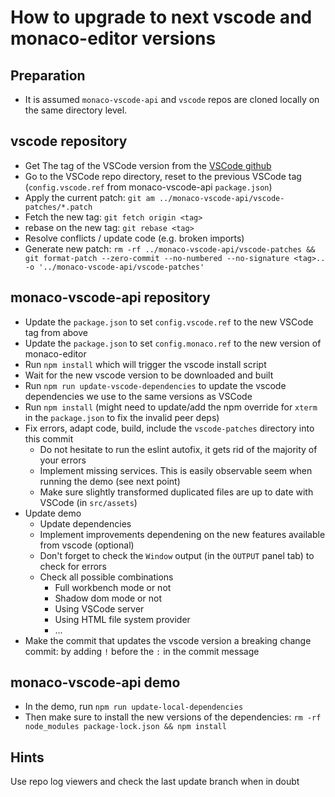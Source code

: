 # How to upgrade to next vscode and monaco-editor versions

## Preparation

- It is assumed `monaco-vscode-api` and `vscode` repos are cloned locally on the same directory level.

## vscode repository

- Get The tag of the VSCode version from the [VSCode github](https://github.com/microsoft/vscode/tags)
- Go to the VSCode repo directory, reset to the previous VSCode tag (`config.vscode.ref` from monaco-vscode-api `package.json`)
- Apply the current patch: `git am ../monaco-vscode-api/vscode-patches/*.patch`
- Fetch the new tag: `git fetch origin <tag>`
- rebase on the new tag: `git rebase <tag>`
- Resolve conflicts / update code (e.g. broken imports)
- Generate new patch: `rm -rf ../monaco-vscode-api/vscode-patches && git format-patch --zero-commit --no-numbered --no-signature <tag>.. -o '../monaco-vscode-api/vscode-patches'`

## monaco-vscode-api repository

- Update the `package.json` to set `config.vscode.ref` to the new VSCode tag from above
- Update the `package.json` to set `config.monaco.ref` to the new version of monaco-editor
- Run `npm install` which will trigger the vscode install script
- Wait for the new vscode version to be downloaded and built
- Run `npm run update-vscode-dependencies` to update the vscode dependencies we use to the same versions as VSCode
- Run `npm install` (might need to update/add the npm override for `xterm` in the `package.json` to fix the invalid peer deps)
- Fix errors, adapt code, build, include the `vscode-patches` directory into this commit
  - Do not hesitate to run the eslint autofix, it gets rid of the majority of your errors
  - Implement missing services. This is easily observable seem when running the demo (see next point)
  - Make sure slightly transformed duplicated files are up to date with VSCode (in `src/assets`)
- Update demo
  - Update dependencies
  - Implement improvements dependening on the new features available from vscode (optional)
  - Don't forget to check the `Window` output (in the `OUTPUT` panel tab) to check for errors
  - Check all possible combinations
    - Full workbench mode or not
    - Shadow dom mode or not
    - Using VSCode server
    - Using HTML file system provider
    - ...
- Make the commit that updates the vscode version a breaking change commit: by adding `!` before the `:` in the commit message

## monaco-vscode-api demo

- In the demo, run `npm run update-local-dependencies`
- Then make sure to install the new versions of the dependencies: `rm -rf node_modules package-lock.json && npm install`

## Hints

Use repo log viewers and check the last update branch when in doubt
